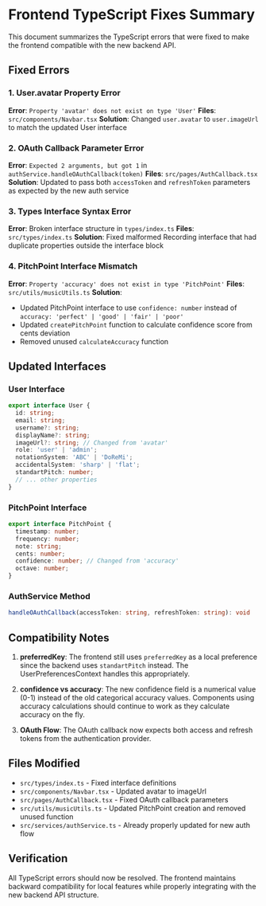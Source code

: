 # Frontend TypeScript Fixes Summary

This document summarizes the TypeScript errors that were fixed to make the frontend compatible with the new backend API.

## Fixed Errors

### 1. User.avatar Property Error

**Error**: `Property 'avatar' does not exist on type 'User'`
**Files**: `src/components/Navbar.tsx`
**Solution**: Changed `user.avatar` to `user.imageUrl` to match the updated User interface

### 2. OAuth Callback Parameter Error

**Error**: `Expected 2 arguments, but got 1` in `authService.handleOAuthCallback(token)`
**Files**: `src/pages/AuthCallback.tsx`
**Solution**: Updated to pass both `accessToken` and `refreshToken` parameters as expected by the new auth service

### 3. Types Interface Syntax Error

**Error**: Broken interface structure in `types/index.ts`
**Files**: `src/types/index.ts`
**Solution**: Fixed malformed Recording interface that had duplicate properties outside the interface block

### 4. PitchPoint Interface Mismatch

**Error**: `Property 'accuracy' does not exist in type 'PitchPoint'`
**Files**: `src/utils/musicUtils.ts`
**Solution**:

- Updated PitchPoint interface to use `confidence: number` instead of `accuracy: 'perfect' | 'good' | 'fair' | 'poor'`
- Updated `createPitchPoint` function to calculate confidence score from cents deviation
- Removed unused `calculateAccuracy` function

## Updated Interfaces

### User Interface

```typescript
export interface User {
  id: string;
  email: string;
  username?: string;
  displayName?: string;
  imageUrl?: string; // Changed from 'avatar'
  role: 'user' | 'admin';
  notationSystem: 'ABC' | 'DoReMi';
  accidentalSystem: 'sharp' | 'flat';
  standartPitch: number;
  // ... other properties
}
```

### PitchPoint Interface

```typescript
export interface PitchPoint {
  timestamp: number;
  frequency: number;
  note: string;
  cents: number;
  confidence: number; // Changed from 'accuracy'
  octave: number;
}
```

### AuthService Method

```typescript
handleOAuthCallback(accessToken: string, refreshToken: string): void
```

## Compatibility Notes

1. **preferredKey**: The frontend still uses `preferredKey` as a local preference since the backend uses `standartPitch` instead. The UserPreferencesContext handles this appropriately.

2. **confidence vs accuracy**: The new confidence field is a numerical value (0-1) instead of the old categorical accuracy values. Components using accuracy calculations should continue to work as they calculate accuracy on the fly.

3. **OAuth Flow**: The OAuth callback now expects both access and refresh tokens from the authentication provider.

## Files Modified

- `src/types/index.ts` - Fixed interface definitions
- `src/components/Navbar.tsx` - Updated avatar to imageUrl
- `src/pages/AuthCallback.tsx` - Fixed OAuth callback parameters
- `src/utils/musicUtils.ts` - Updated PitchPoint creation and removed unused function
- `src/services/authService.ts` - Already properly updated for new auth flow

## Verification

All TypeScript errors should now be resolved. The frontend maintains backward compatibility for local features while properly integrating with the new backend API structure.
